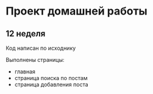 # Проект домашней работы

## 12 неделя


Код написан по исходнику

Выполнены страницы:

- главная
- страница поиска по постам
- страница добавления поста


